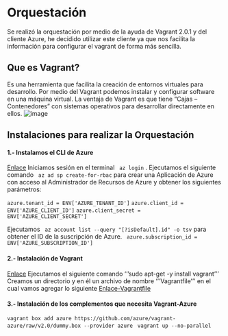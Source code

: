 # Orquestación 
Se realizó la orquestación por medio de la ayuda de Vagrant 2.0.1 y del cliente Azure, he decidido utilizar este cliente ya que nos facilita la información para configurar el vagrant de forma más sencilla.
## Que es Vagrant? 
Es una herramienta que facilita la creación de entornos virtuales para desarrollo. Por medio del Vagrant podemos instalar y configurar software en una máquina virtual.
La ventaja de Vagrant es que tiene “Cajas – Contenedores” con sistemas operativos para desarrollar directamente en ellos. 
![image](https://user-images.githubusercontent.com/32844919/33797928-756c85d0-dd10-11e7-9eb4-d9e2f72d3143.png)

## Instalaciones para realizar la Orquestación 
#### 1.- Instalamos el CLI de Azure 
[Enlace](https://docs.microsoft.com/en-us/cli/azure/install-azure-cli?view=azure-cli-latest)
Iniciamos sesión en el terminal ``` az login``` .
Ejecutamos el siguiente comando ``` az ad sp create-for-rbac```  para crear una Aplicación de Azure con acceso al Administrador de Recursos de Azure y obtener los siguientes parámetros:

  ```azure.tenant_id = ENV['AZURE_TENANT_ID']```
  ```azure.client_id = ENV['AZURE_CLIENT_ID']```
  ```azure.client_secret = ENV['AZURE_CLIENT_SECRET']```
  
Ejecutamos ``` az account list --query "[?isDefault].id" -o tsv``` para obtener el ID de la suscripción de Azure.
  ``` azure.subscription_id = ENV['AZURE_SUBSCRIPTION_ID']``` 

#### 2.- Instalación de Vagrant
[Enlace](https://www.vagrantup.com/downloads.html)
Ejecutamos el siguiente comando ‘’’sudo apt-get -y install vagrant’’’
Creamos un directorio y en él un archivo de nombre ‘’’Vagrantfile’’’ en el cual vamos agregar lo siguiente [Enlace-Vagrantfile]()

#### 3.- Instalación de los complementos que necesita Vagrant-Azure
```vagrant box add azure https://github.com/azure/vagrant-azure/raw/v2.0/dummy.box --provider azure```
``` vagrant up --no-parallel```

